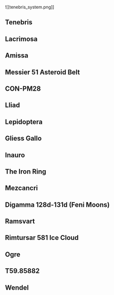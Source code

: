 ![[tenebris_system.png]]


## Tenebris

## Lacrimosa

## Amissa

## Messier 51 Asteroid Belt

## CON-PM28

## Lliad

## Lepidoptera

## Gliess Gallo

## Inauro

## The Iron Ring

## Mezcancri

## Digamma 128d-131d (Feni Moons)

## Ramsvart

## Rimtursar 581 Ice Cloud

## Ogre

## T59.85882

## Wendel

